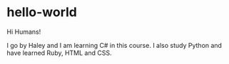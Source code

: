 # hello-world

Hi Humans!

I go by Haley and I am learning C# in this course.
I also study Python and have learned Ruby, HTML and CSS.

